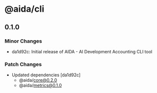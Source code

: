 # @aida/cli

## 0.1.0

### Minor Changes

- da1d92c: Initial release of AIDA - AI Development Accounting CLI tool

### Patch Changes

- Updated dependencies [da1d92c]
  - @aida/core@0.2.0
  - @aida/metrics@0.1.0
